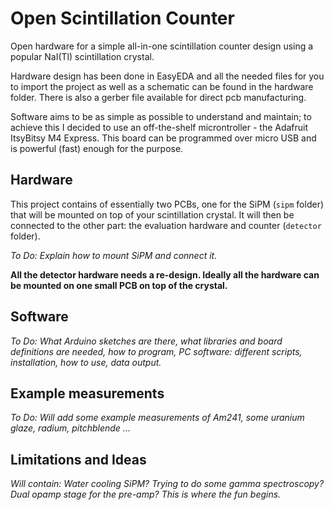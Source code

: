 # Open Scintillation Counter

Open hardware for a simple all-in-one scintillation counter design using a popular NaI(Tl) scintillation crystal.

Hardware design has been done in EasyEDA and all the needed files for you to import the project as well as
a schematic can be found in the hardware folder. There is also a gerber file available for direct pcb manufacturing.

Software aims to be as simple as possible to understand and maintain; to achieve this I decided to use an off-the-shelf
microntroller - the Adafruit ItsyBitsy M4 Express. This board can be programmed over micro USB and is powerful (fast)
enough for the purpose.

## Hardware

This project contains of essentially two PCBs, one for the SiPM (`sipm` folder) that will be mounted on top of your scintillation crystal.
It will then be connected to the other part: the evaluation hardware and counter (`detector` folder).

_To Do: Explain how to mount SiPM and connect it._

__All the detector hardware needs a re-design. Ideally all the hardware can be mounted on one small PCB on top of the crystal.__

## Software

_To Do: What Arduino sketches are there, what libraries and board definitions are needed, how to program,
PC software: different scripts, installation, how to use, data output._

## Example measurements

_To Do: Will add some example measurements of Am241, some uranium glaze, radium, pitchblende ..._

## Limitations and Ideas

_Will contain: Water cooling SiPM? Trying to do some gamma spectroscopy? Dual opamp stage for the pre-amp? This is where the fun begins._
